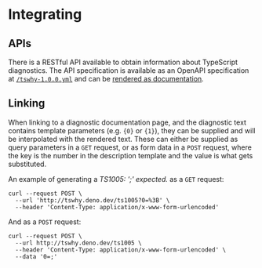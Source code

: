 # Integrating

## APIs

There is a RESTful API available to obtain information about TypeScript
diagnostics. The API specification is available as an OpenAPI specification at
[`/tswhy-1.0.0.yml`](/tswhy-1.0.0.yml) and can be
[rendered as documentation](https://redocly.github.io/redoc/?url=https://tswhy.deno.dev/tswhy-1.0.0.yml).

## Linking

When linking to a diagnostic documentation page, and the diagnostic text
contains template parameters (e.g. `{0}` or `{1}`), they can be supplied and
will be interpolated with the rendered text. These can either be supplied as
query parameters in a `GET` request, or as form data in a `POST` request, where
the key is the number in the description template and the value is what gets
substituted.

An example of generating a _TS1005: ';' expected._ as a `GET` request:

```
curl --request POST \
  --url 'http://tswhy.deno.dev/ts1005?0=%3B' \
  --header 'Content-Type: application/x-www-form-urlencoded'
```

And as a `POST` request:

```
curl --request POST \
  --url http://tswhy.deno.dev/ts1005 \
  --header 'Content-Type: application/x-www-form-urlencoded' \
  --data '0=;'
```
